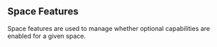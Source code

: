 ## Space Features

Space features are used to manage whether optional capabilities are enabled for a given space.
